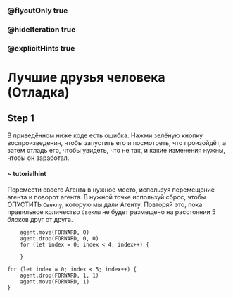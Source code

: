### @flyoutOnly true
### @hideIteration true
### @explicitHints true

# Лучшие друзья человека (Отладка)

## Step 1
В приведённом ниже коде есть ошибка. Нажми зелёную кнопку воспроизведения, чтобы запустить его и посмотреть, что произойдёт, а затем отладь его, чтобы увидеть, что не так, и какие изменения нужны, чтобы он заработал.

#### ~ tutorialhint
Перемести своего Агента в нужное место, используя перемещение агента и поворот агента. В нужной точке используй сброс, чтобы ОПУСТИТЬ `Свеклу`, которую мы дали Агенту. Повторяй это, пока правильное количество `Свеклы` не будет размещено на расстоянии 5 блоков друг от друга.

```ghost
    agent.move(FORWARD, 0)
    agent.drop(FORWARD, 0, 0)
    for (let index = 0; index < 4; index++) {
    	
    }
```
```template
for (let index = 0; index < 5; index++) {
    agent.drop(FORWARD, 1, 1)
    agent.move(FORWARD, 1)
}
```
```package
```
